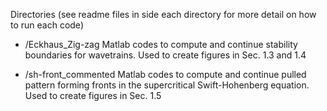 Directories (see readme files in side each directory for more detail on how to run each code)

 - /Eckhaus_Zig-zag Matlab codes to compute and continue stability boundaries for wavetrains. Used to create figures in Sec. 1.3 and 1.4
   
 - /sh-front_commented  Matlab codes to compute and continue pulled pattern forming fronts in the supercritical Swift-Hohenberg equation. Used to create figures in Sec. 1.5
